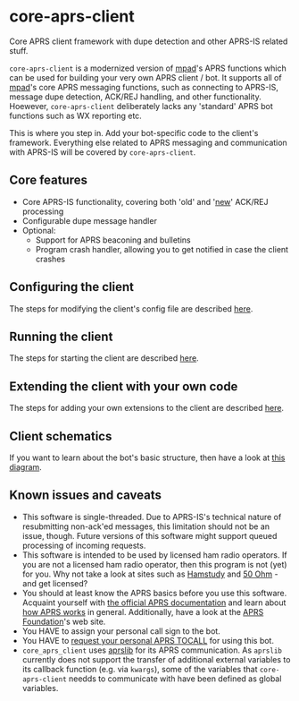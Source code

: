 # core-aprs-client
Core APRS client framework with dupe detection and other APRS-IS related stuff.

```core-aprs-client``` is a modernized version of [mpad](https://github.com/joergschultzelutter/mpad)'s APRS functions which can be used for building your very own APRS client / bot. It supports all of [mpad](https://github.com/joergschultzelutter/mpad)'s core APRS messaging functions, such as connecting to APRS-IS, message dupe detection, ACK/REJ handling, and other functionality. Hoewever, ```core-aprs-client``` deliberately lacks any 'standard' APRS bot functions such as WX reporting etc. 

This is where you step in. Add your bot-specific code to the client's framework. Everything else related to APRS messaging and communication with APRS-IS will be covered by ```core-aprs-client```.

## Core features
- Core APRS-IS functionality, covering both 'old' and '[new](http://www.aprs.org/aprs11/replyacks.txt)' ACK/REJ processing
- Configurable dupe message handler
- Optional:
    - Support for APRS beaconing and bulletins
    - Program crash handler, allowing you to get notified in case the client crashes

## Configuring the client
The steps for modifying the client's config file are described [here](docs/configuration.md).

## Running the client
The steps for starting the client are described [here](docs/client_start.md).

## Extending the client with your own code
The steps for adding your own extensions to the client are described [here](docs/extensions.md).

## Client schematics
If you want to learn about the bot's basic structure, then have a look at [this diagram](docs/schematics.md).

## Known issues and caveats
- This software is single-threaded. Due to APRS-IS's technical nature of resubmitting non-ack'ed messages, this limitation should not be an issue, though. Future versions of this software might support queued processing of incoming requests.
- This software is intended to be used by licensed ham radio operators. If you are not a licensed ham radio operator, then this program is not (yet) for you. Why not take a look at sites such as [Hamstudy](https://hamstudy.org/) and [50 Ohm](https://50ohm.de/) - and get licensed?
- You should at least know the APRS basics before you use this software. Acquaint yourself with [the official APRS documentation](https://github.com/glidernet/ogn-aprs-protocol/blob/master/APRS101.PDF) and learn about [how APRS works](https://how.aprs.works/) in general. Additionally, have a look at the [APRS Foundation](https://www.aprsfoundation.org/)'s web site.
- You HAVE to assign your personal call sign to the bot.
- You HAVE to [request your personal APRS TOCALL](https://github.com/aprsorg/aprs-deviceid) for using this bot.
- ```core_aprs_client``` uses [aprslib](https://github.com/rossengeorgiev/aprs-python) for its APRS communication. As ```aprslib``` currently does not support the transfer of additional external variables to its callback function (e.g. via ```kwargs```), some of the variables that ```core-aprs-client``` needds to communicate with have been defined as global variables. 

